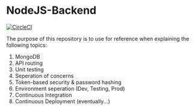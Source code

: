 # NodeJS-Backend

[![CircleCI](https://circleci.com/gh/chrismaltais/NodeJS-Backend/tree/master.svg?style=svg)](https://circleci.com/gh/chrismaltais/NodeJS-Backend/tree/master)

The purpose of this repository is to use for reference when explaining the following topics:
1. MongoDB
2. API routing
3. Unit testing
4. Seperation of concerns
5. Token-based security & password hashing
6. Environment seperation (Dev, Testing, Prod)
7. Continuous Integration
8. Continuous Deployment (eventually...)
